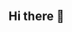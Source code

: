 ## Hi there 👋

<!--
**yihantan18/yihantan18** is a ✨ _special_ ✨ repository because its `README.md` (this file) appears on your GitHub profile.
<a href="https://visitcount.itsvg.in">
  <img src="https://visitcount.itsvg.in/api?id=yihantan18&label=Profile%20Views&color=1&icon=5&pretty=false" />
</a>

Here are some ideas to get you started:

- 🔭 I’m currently working on ...
- 🌱 I’m currently learning ...
- 👯 I’m looking to collaborate on ...
- 🤔 I’m looking for help with ...
- 💬 Ask me about ...
- 📫 How to reach me: ...
- 😄 Pronouns: ...
- ⚡ Fun fact: ...
-->
